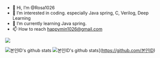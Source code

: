 - 👋 Hi, I’m @Rosa1026
- 👀 I’m interested in coding. especially Java spring, C, Verilog, Deep Learning
- 🌱 I’m currently learning Java spring.
- 📫 How to reach happymin1026@gmail.com

<a href="버튼을 눌렀을 때 이동할 링크" target="_blank"><img src="https://img.shields.io/badge/뱃지레이블-배경색?style=for-the-badge&logo&logo=python&logoColor=3776ab"/></a>

![본인ID's github stats](https://github-readme-stats.vercel.app/api?username=rosa1026&show_icons=true)
![본인ID's github stats](https://github-readme-stats.vercel.app/api/top-langs/?username=rosa1026ID&show_icons=true&hide_border=true&title_color=004386&icon_color=004386&layout=compact)](https://github.com/본인ID)
